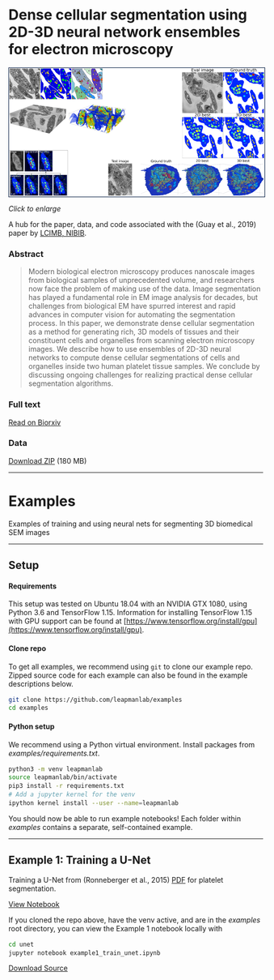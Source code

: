 
# Dense cellular segmentation using 2D-3D neural network ensembles for electron microscopy

<div>
<a href="summary.png"><img style="padding:1px;border:1px solid #021a40" src="summary_thumb.png" align="center"></a>
<p><i>Click to enlarge</i></p>
</div>

A hub for the paper, data, and code associated with the (Guay et al., 2019) paper by [LCIMB, NIBIB](https://www.nibib.nih.gov/labs-at-nibib/laboratory-cellular-imaging-and-macromolecular-biophysics-lcimb).

### Abstract

> Modern biological electron microscopy produces nanoscale images from biological samples of unprecedented volume, and researchers now face the problem of making use of the data. Image segmentation has played a fundamental role in EM image analysis for decades, but challenges from biological EM have spurred interest and rapid advances in computer vision for automating the segmentation process. In this paper, we demonstrate dense cellular segmentation as a method for generating rich, 3D models of tissues and their constituent cells and organelles from scanning electron microscopy images. We describe how to use ensembles of 2D-3D neural networks to compute dense cellular segmentations of cells and organelles inside two human platelet tissue samples. We conclude by discussing ongoing challenges for realizing practical dense cellular segmentation algorithms.

### Full text

[Read on Biorxiv](https://www.biorxiv.org/content/addactuallinkhere)

### Data

[Download ZIP](https://www.dropbox.com/s/68yclbraqq1diza/platelet_data_1219.zip) (180 MB)

---

# Examples

Examples of training and using neural nets for segmenting 3D biomedical SEM images

---

## Setup

#### Requirements

This setup was tested on Ubuntu 18.04 with an NVIDIA GTX 1080, using Python 3.6 and TensorFlow 1.15. Information for installing TensorFlow 1.15 with GPU support can be found at [https://www.tensorflow.org/install/gpu](https://www.tensorflow.org/install/gpu).

#### Clone repo

To get all examples, we recommend using `git` to clone our example repo. Zipped source code for each example can also be found in the example descriptions below.

```bash
git clone https://github.com/leapmanlab/examples
cd examples
```

#### Python setup

We recommend using a Python virtual environment. Install packages from _examples/requirements.txt_.

```bash
python3 -m venv leapmanlab
source leapmanlab/bin/activate
pip3 install -r requirements.txt
# Add a jupyter kernel for the venv
ipython kernel install --user --name=leapmanlab
```

You should now be able to run example notebooks! Each folder within _examples_ contains a separate, self-contained example.

---

## Example 1: Training a U-Net

Training a U-Net from (Ronneberger et al., 2015) [PDF](https://arxiv.org/pdf/1505.04597.pdf) for platelet segmentation.

[View Notebook](example1_train_unet.html)

If you cloned the repo above, have the venv active, and are in the _examples_ root directory, you can view the Example 1 notebook locally with

```bash
cd unet
jupyter notebook example1_train_unet.ipynb
```

[Download Source](https://www.dropbox.com/s/gtrm8p1lmxdosz4/example1_0103.zip?dl=1)

